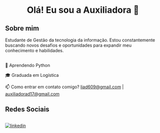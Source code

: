 
<h1 align="center">Olá! Eu sou a Auxiliadora 👋</h1>


 <h2>Sobre mim</h2> 
Estudante de Gestão da tecnologia da informação. 
Estou constantemente buscando novos desafios e oportunidades para expandir meu conhecimento e habilidades.
<br />
<br />

🌱 Aprendendo Python

🎓 Graduada em Logística


📫 Como entrar em contato comigo? liad609@gmail.com  |  auxiliadorad17@gmail.com    

<h2>Redes Sociais</h2>

<div style="display: flex">
<br>

[![linkedin](https://img.shields.io/badge/linkedin-000?style=for-the-badge&logo=linkedin&logoColor=blue)](https://www.linkedin.com/in/auxiliadora-divina-a1b2203b/)

</div>


























